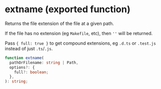 <!-- INPUT:
/**
 * Returns the file extension of the file at a given path.
 *
 * If the file has no extension (eg `Makefile`, etc), then `''` will be returned.
 *
 * Pass `{ full: true }` to get compound extensions, eg `.d.ts` or `.test.js` instead of just `.ts`/`.js`.
 */
export function extname(
  pathOrFilename: string | Path,
  options?: { full?: boolean }
): string;

-->
# extname (exported function)

Returns the file extension of the file at a given path.

If the file has no extension (eg `Makefile`, etc), then `''` will be returned.

Pass `{ full: true }` to get compound extensions, eg `.d.ts` or `.test.js` instead of just `.ts`/`.js`.

```ts
function extname(
  pathOrFilename: string | Path,
  options?: {
    full?: boolean;
  },
): string;
```

<!-- OUTPUT.frontmatter:
null
-->
<!-- OUTPUT.warnings:
[]
-->
